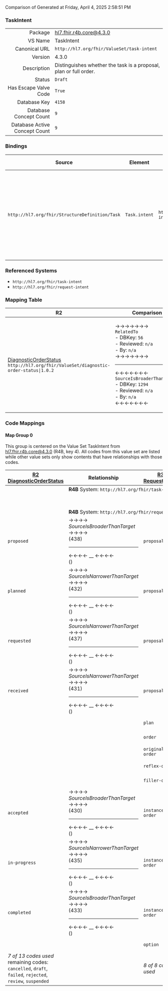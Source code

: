 Comparison of 
Generated at Friday, April 4, 2025 2:58:51 PM

### TaskIntent

|      |     |
| ---: | --- |
| Package | hl7.fhir.r4b.core@4.3.0 |
| VS Name | TaskIntent |
| Canonical URL | `http://hl7.org/fhir/ValueSet/task-intent` |
| Version | 4.3.0 |
| Description | Distinguishes whether the task is a proposal, plan or full order. |
| Status | `Draft` |
| Has Escape Valve Code | `True` |
| Database Key | `4158` |
| Database Concept Count | `9` |
| Database Active Concept Count | `9` |
### Bindings

| Source | Element | Binding | Strength | Element Short |
| ------ | ------- | ------- | -------- | ------------- |
| `http://hl7.org/fhir/StructureDefinition/Task` | `Task.intent` | `http://hl7.org/fhir/ValueSet/task-intent\|4.3.0` | `Required` | unknown \| proposal \| plan \| order \| original-order \| reflex-order \| filler-order \| instance-order \| option |

### Referenced Systems

* `http://hl7.org/fhir/task-intent`
* `http://hl7.org/fhir/request-intent`
### Mapping Table

| R2 | Comparison | R3 | Comparison | R4 | Comparison | R4B | Comparison | R5
| --- | --- | --- | --- | --- | --- | --- | --- | ---
| [DiagnosticOrderStatus](/docs/R2/ValueSets/DiagnosticOrderStatus.md)<br/> `http://hl7.org/fhir/ValueSet/diagnostic-order-status\|1.0.2` | →→→→→→→<br/>`RelatedTo`<br/>- DBKey: `56`<br/>- Reviewed: `n/a`<br/>- By: `n/a`<br/>→→→→→→→<hr/>←←←←←←←<br/>`SourceIsBroaderThanTarget`<br/>- DBKey: `1294`<br/>- Reviewed: `n/a`<br/>- By: `n/a`<br/>←←←←←←←| [RequestIntent](/docs/R3/ValueSets/RequestIntent.md)<br/> `http://hl7.org/fhir/ValueSet/request-intent\|3.0.2` | →→→→→→→<br/>`SourceIsNarrowerThanTarget`<br/>- DBKey: `525`<br/>- Reviewed: `n/a`<br/>- By: `n/a`<br/>→→→→→→→<hr/>←←←←←←←<br/>`SourceIsBroaderThanTarget`<br/>- DBKey: `746`<br/>- Reviewed: `n/a`<br/>- By: `n/a`<br/>←←←←←←←| [TaskIntent](/docs/R4/ValueSets/TaskIntent.md)<br/> `http://hl7.org/fhir/ValueSet/task-intent\|4.0.1` | →→→→→→→<br/>`Equivalent`<br/>- DBKey: `1763`<br/>- Reviewed: `n/a`<br/>- By: `n/a`<br/>→→→→→→→<hr/>←←←←←←←<br/>`Equivalent`<br/>- DBKey: `1764`<br/>- Reviewed: `n/a`<br/>- By: `n/a`<br/>←←←←←←←| [TaskIntent](/docs/R4B/ValueSets/TaskIntent.md)<br/> `http://hl7.org/fhir/ValueSet/task-intent\|4.3.0` | →→→→→→→<br/>`Equivalent`<br/>- DBKey: `1008`<br/>- Reviewed: `n/a`<br/>- By: `n/a`<br/>→→→→→→→<hr/>←←←←←←←<br/>`Equivalent`<br/>- DBKey: `1269`<br/>- Reviewed: `n/a`<br/>- By: `n/a`<br/>←←←←←←←| [TaskIntent](/docs/R5/ValueSets/TaskIntent.md)<br/> `http://hl7.org/fhir/ValueSet/task-intent\|5.0.0` 

### Code Mappings


#### Map Group 0

This group is centered on the Value Set TaskIntent from hl7.fhir.r4b.core@4.3.0 (R4B, key 4).
All codes from this value set are listed while other value sets only show contents that have relationships with those codes.

| [R2 DiagnosticOrderStatus](/docs/R2/ValueSets/DiagnosticOrderStatus.md)| Relationship | [R3 RequestIntent](/docs/R3/ValueSets/RequestIntent.md)| Relationship | [R4 TaskIntent](/docs/R4/ValueSets/TaskIntent.md)| Relationship | R4B TaskIntent| Relationship | [R5 TaskIntent](/docs/R5/ValueSets/TaskIntent.md)
| --- | --- | --- | --- | --- | --- | --- | --- | ---
| <td colspan="8">**R4B** System: `http://hl7.org/fhir/task-intent`
| | | | | `unknown`| _Equivalent_ <br/>(18294/18295)| **`unknown`**| _Equivalent_ <br/>(9508/11847)| `unknown`
| <td colspan="8">**R4B** System: `http://hl7.org/fhir/request-intent`
| `proposed`| →→→→ _SourceIsBroaderThanTarget_ →→→→ <br/>(438)<hr/>←←←← __ ←←←← <br/>() | `proposal`| _Equivalent_ <br/>(4923/7254)| `proposal`| _Equivalent_ <br/>(18296/18297)| **`proposal`**| _Equivalent_ <br/>(9506/11845)| `proposal`
| `planned`| →→→→ _SourceIsNarrowerThanTarget_ →→→→ <br/>(432)<hr/>←←←← __ ←←←← <br/>() | `proposal`| _Equivalent_ <br/>(4923/7254)| `proposal`| _Equivalent_ <br/>(18296/18297)| **`proposal`**| _Equivalent_ <br/>(9506/11845)| `proposal`
| `requested`| →→→→ _SourceIsNarrowerThanTarget_ →→→→ <br/>(437)<hr/>←←←← __ ←←←← <br/>() | `proposal`| _Equivalent_ <br/>(4923/7254)| `proposal`| _Equivalent_ <br/>(18296/18297)| **`proposal`**| _Equivalent_ <br/>(9506/11845)| `proposal`
| `received`| →→→→ _SourceIsNarrowerThanTarget_ →→→→ <br/>(431)<hr/>←←←← __ ←←←← <br/>() | `proposal`| _Equivalent_ <br/>(4923/7254)| `proposal`| _Equivalent_ <br/>(18296/18297)| **`proposal`**| _Equivalent_ <br/>(9506/11845)| `proposal`
| | | `plan`| _Equivalent_ <br/>(4922/7253)| `plan`| _Equivalent_ <br/>(18298/18299)| **`plan`**| _Equivalent_ <br/>(9505/11844)| `plan`
| | | `order`| _Equivalent_ <br/>(4920/7251)| `order`| _Equivalent_ <br/>(18300/18301)| **`order`**| _Equivalent_ <br/>(9503/11842)| `order`
| | | `original-order`| _Equivalent_ <br/>(4921/7252)| `original-order`| _Equivalent_ <br/>(18302/18303)| **`original-order`**| _Equivalent_ <br/>(9504/11843)| `original-order`
| | | `reflex-order`| _Equivalent_ <br/>(4924/7255)| `reflex-order`| _Equivalent_ <br/>(18304/18305)| **`reflex-order`**| _Equivalent_ <br/>(9507/11846)| `reflex-order`
| | | `filler-order`| _Equivalent_ <br/>(4917/7248)| `filler-order`| _Equivalent_ <br/>(18306/18307)| **`filler-order`**| _Equivalent_ <br/>(9500/11839)| `filler-order`
| `accepted`| →→→→ _SourceIsBroaderThanTarget_ →→→→ <br/>(430)<hr/>←←←← __ ←←←← <br/>() | `instance-order`| _Equivalent_ <br/>(4918/7249)| `instance-order`| _Equivalent_ <br/>(18308/18309)| **`instance-order`**| _Equivalent_ <br/>(9501/11840)| `instance-order`
| `in-progress`| →→→→ _SourceIsNarrowerThanTarget_ →→→→ <br/>(435)<hr/>←←←← __ ←←←← <br/>() | `instance-order`| _Equivalent_ <br/>(4918/7249)| `instance-order`| _Equivalent_ <br/>(18308/18309)| **`instance-order`**| _Equivalent_ <br/>(9501/11840)| `instance-order`
| `completed`| →→→→ _SourceIsBroaderThanTarget_ →→→→ <br/>(433)<hr/>←←←← __ ←←←← <br/>() | `instance-order`| _Equivalent_ <br/>(4918/7249)| `instance-order`| _Equivalent_ <br/>(18308/18309)| **`instance-order`**| _Equivalent_ <br/>(9501/11840)| `instance-order`
| | | `option`| _Equivalent_ <br/>(4919/7250)| `option`| _Equivalent_ <br/>(18310/18311)| **`option`**| _Equivalent_ <br/>(9502/11841)| `option`
| *7 of 13 codes used* <br/>remaining codes:<br/>`cancelled`, `draft`, `failed`, `rejected`, `review`, `suspended`| | *8 of 8 codes used* | | *9 of 9 codes used* | | *9 of 9 codes used* | | *9 of 9 codes used* 

